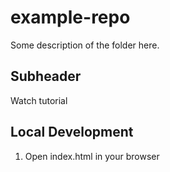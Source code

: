 # example-repo

Some description of the folder here.


## Subheader

Watch tutorial

## Local Development

1. Open index.html in your browser